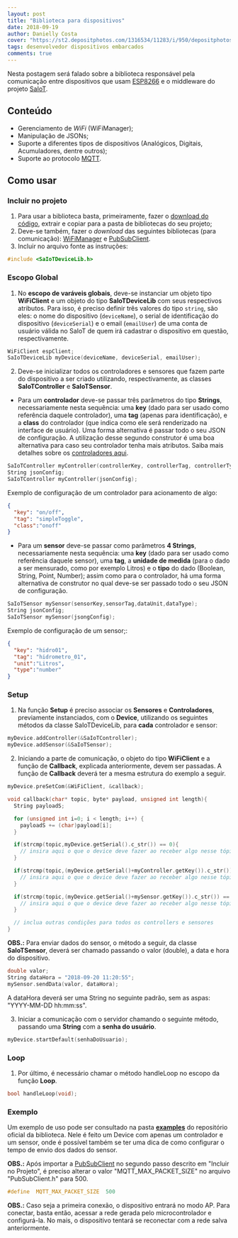 ```yaml
---
layout: post
title: "Biblioteca para dispositivos"
date: 2018-09-19
author: Danielly Costa
cover: "https://st2.depositphotos.com/1316534/11283/i/950/depositphotos_112837946-stock-photo-e-book-reader-device-on.jpg"
tags: desenvolvedor dispositivos embarcados
comments: true
---
```


Nesta postagem será falado sobre a biblioteca responsável pela comunicação entre dispositivos que usam [ESP8266](https://www.filipeflop.com/blog/guia-do-usuario-do-esp8266/) e o middleware do projeto [SaIoT](https://saiot.ect.ufrn.br).

## Conteúdo

- Gerenciamento de *WiFi* (WiFiManager);
- Manipulação de JSONs;
- Suporte a diferentes tipos de dispositivos (Analógicos, Digitais, Acumuladores, dentre outros);
- Suporte ao protocolo [MQTT](https://www.ibm.com/developerworks/br/library/iot-mqtt-why-good-for-iot/index.html).

## Como usar

### Incluir  no projeto

1. Para usar a biblioteca basta, primeiramente, fazer o [download do código](https://github.com/daniellycosta/SaiotDevice), extrair e copiar para a pasta de bibliotecas do seu projeto;
2. Deve-se também, fazer o *download* das seguintes bibliotecas (para comunicação): [WiFiManager](https://github.com/apenaz/WiFiManager) e [PubSubClient](https://github.com/knolleary/pubsubclient). 
3. Incluir no arquivo fonte as instruções:

```c
#include <SaIoTDeviceLib.h>
```

### Escopo Global

1. No **escopo de varáveis globais**, deve-se instanciar um objeto tipo **WiFiClient** e um objeto do tipo **SaIoTDeviceLib** com seus respectivos atributos. Para isso, é preciso definir três valores do tipo `string`, são eles: o nome do dispositivo (`deviceName`), o serial de identificação do dispositivo (`deviceSerial`) e o email (`emailUser`) de uma conta de usuário válida no SaIoT de quem irá cadastrar o dispositivo em questão, respectivamente.

```c++
WiFiClient espClient;
SaIoTDeviceLib myDevice(deviceName, deviceSerial, emailUser);
```

2. Deve-se inicializar todos os controladores e sensores que fazem parte do dispositivo a ser criado utilizando, respectivamente, as classes **SaIoTController** e **SaIoTSensor**.
	
- Para um **controlador** deve-se passar três parâmetros do tipo **Strings**, necessariamente nesta sequência: uma **key** (dado para ser usado como referência daquele controlador), uma **tag** (apenas para identificação), e a **class** do controlador (que indica como ele será renderizado na interface de usuário). Uma forma alternativa é passar todo o seu JSON de configuração. A utilização desse segundo construtor é uma boa alternativa para caso seu controlador tenha mais atributos. Saiba mais detalhes sobre os [controladores aqui](/blog/2018/09/18/controladores.html). 
	
```c++
SaIoTController myController(controllerKey, controllerTag, controllerType);
String jsonConfig;
SaIoTController myController(jsonConfig);
```

Exemplo de configuração de um controlador para acionamento de algo:

```json
{	
  "key": "on/off",
  "tag": "simpleToggle",
  "class":"onoff"
}
```

- Para um **sensor** deve-se passar como parâmetros **4 Strings**, necessariamente nesta sequência: uma **key** (dado para ser usado como referência daquele sensor), uma **tag**, a **unidade de medida** (para o dado a ser mensurado, como por exemplo Litros) e o **tipo** do dado (Boolean, String, Point, Number); assim como para o controlador, há uma forma alternativa de construtor no qual deve-se ser passado todo o seu JSON de configuração.

```c++
SaIoTSensor mySensor(sensorKey,sensorTag,dataUnit,dataType);
String jsonConfig;
SaIoTSensor mySensor(jsongConfig);
```

Exemplo de configuração de um sensor;:

```json
{	
  "key": "hidro01",
  "tag": "hidrometro_01",
  "unit":"Litros",
  "type":"number"
}
```

### Setup

1. Na função **Setup** é preciso associar os **Sensores** e **Controladores**, previamente instanciados, com o **Device**, utilizando os seguintes métodos da classe SaIoTDeviceLib, para **cada** controlador e sensor:

```c++
myDevice.addController(&SaIoTController);
myDevice.addSensor(&SaIoTSensor);
```

2. Iniciando a parte de comunicação, o objeto do tipo **WiFiClient** e a função de **Callback**, explicada anteriormente, devem ser passadas. A função de **Callback** deverá ter a mesma estrutura do exemplo a seguir.

```c++
myDevice.preSetCom(&WiFiClient, &callback);

void callback(char* topic, byte* payload, unsigned int length){
  String payloadS;

  for (unsigned int i=0; i < length; i++) {
    payloadS += (char)payload[i];
  }

  if(strcmp(topic,myDevice.getSerial().c_str()) == 0){
    // insira aqui o que o device deve fazer ao receber algo nesse tópico
  }

  if(strcmp(topic,(myDevice.getSerial()+myController.getKey()).c_str()) == 0){
    // insira aqui o que o device deve fazer ao receber algo nesse tópico
  }

  if(strcmp(topic,(myDevice.getSerial()+mySensor.getKey()).c_str()) == 0){
    // insira aqui o que o device deve fazer ao receber algo nesse tópico
  }

  // inclua outras condições para todos os controllers e sensores
}	
```

**OBS.:** Para enviar dados do sensor, o método a seguir, da classe **SaIoTSensor**, deverá ser chamado passando o valor (double), a data e hora do dispositivo.

```c++
double valor;
String dataHora = "2018-09-20 11:20:55";
mySensor.sendData(valor, dataHora);
```

A dataHora deverá ser uma String no seguinte padrão, sem as aspas: 
"YYYY-MM-DD hh:mm:ss".

3.  Iniciar a comunicação com o servidor chamando o seguinte método, passando uma **String** com a **senha do usuário**.

```c++
myDevice.startDefault(senhaDoUsuario);
```

### Loop

1. Por último, é necessário chamar o método handleLoop no escopo da função **Loop**.

```c++
bool handleLoop(void);
```

### Exemplo
Um exemplo de uso pode ser consultado na pasta [**examples**](https://github.com/daniellycosta/SaiotDevice/tree/master/examples) do repositório oficial da biblioteca. Nele é feito um Device com apenas um controlador e um sensor, onde é possível também se ter uma dica de como configurar o tempo de envio dos dados do sensor.

**OBS.:** Após importar a [PubSubClient](https://github.com/knolleary/pubsubclient) no segundo passo descrito em "Incluir no Projeto", é preciso alterar o valor "MQTT_MAX_PACKET_SIZE" no arquivo "PubSubClient.h" para 500.

```c++
#define  MQTT_MAX_PACKET_SIZE  500
```
**OBS.:** Caso seja a primeira conexão, o dispositivo entrará no modo AP. Para conectar, basta então, acessar a rede gerada pelo microcontrolador e configurá-la. No mais, o dispositivo tentará se reconectar com a rede salva anteriormente.

